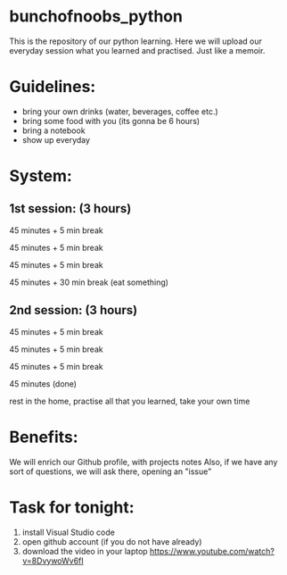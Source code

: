 # bunchofnoobs_python

This is the repository of our python learning. Here we will upload our everyday session what you learned and practised. Just like a memoir.

# Guidelines:

- bring your own drinks (water, beverages, coffee etc.)
- bring some food with you (its gonna be 6 hours)
- bring a notebook
- show up everyday

# System:

## 1st session: (3 hours)

45 minutes + 5 min break

45 minutes + 5 min break

45 minutes + 5 min break

45 minutes + 30 min break (eat something)

## 2nd session: (3 hours)

45 minutes + 5 min break

45 minutes + 5 min break

45 minutes + 5 min break

45 minutes (done)

rest in the home, practise all that you learned, take your own time


# Benefits:

We will enrich our Github profile, with projects notes
Also, if we have any sort of questions, we will ask there, opening an "issue"

# Task for tonight:

1. install Visual Studio code
2. open github account (if you do not have already)
3. download the video in your laptop https://www.youtube.com/watch?v=8DvywoWv6fI
